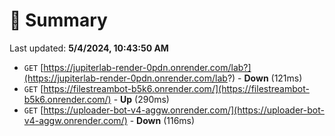 # 📖 Summary
Last updated: **5/4/2024, 10:43:50 AM**

- `GET` [https://jupiterlab-render-0pdn.onrender.com/lab?](https://jupiterlab-render-0pdn.onrender.com/lab?) - **Down** (121ms)
- `GET` [https://filestreambot-b5k6.onrender.com/](https://filestreambot-b5k6.onrender.com/) - **Up** (290ms)
- `GET` [https://uploader-bot-v4-aggw.onrender.com/](https://uploader-bot-v4-aggw.onrender.com/) - **Down** (116ms)
